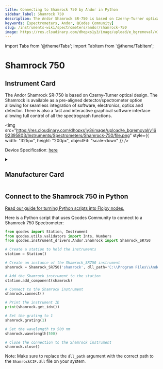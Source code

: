 ```yaml
---
title: Connecting to Shamrock 750 by Andor in Python
sidebar_label: Shamrock 750
description: The Andor Shamrock SR-750 is based on Czerny-Turner optical design. The Shamrock is available as a pre-aligned detector/spectrometer option allowing for seamless integration of software, electronics, optics and detector. There is also a fast and interactive graphical software interface allowing full control of all the spectrograph functions.
keywords: [spectrometers, Andor, QCodes Community]
slug: /instruments-wiki/spectrometers/andor/shamrock-750
image: https://res.cloudinary.com/dhopxs1y3/image/upload/e_bgremoval/v1692395803/Instruments/Spectrometers/Shamrock-750/file.png
---
```


import Tabs from '@theme/Tabs';
import TabItem from '@theme/TabItem';

# Shamrock 750

## Instrument Card

<div className="flex">

<div>

The Andor Shamrock SR-750 is based on Czerny-Turner optical design. The Shamrock is available as a pre-aligned detector/spectrometer option allowing for seamless integration of software, electronics, optics and detector. There is also a fast and interactive graphical software interface allowing full control of all the spectrograph functions.

</div>

<img src="https://res.cloudinary.com/dhopxs1y3/image/upload/e_bgremoval/v1692395803/Instruments/Spectrometers/Shamrock-750/file.png" style={{ width: "325px", height: "200px", objectFit: "scale-down" }} />

</div>

<div className="flex text-center">

<p>Device Specification: <a target="\_blank" href="https://andor.oxinst.com/assets/uploads/products/andor/documents/andor-shamrock-750-specifications.pdf">here</a></p>

</div>

<details style={{ marginTop: "15px"}}>
<summary><h2>Manufacturer Card</h2></summary>

<img src="https://res.cloudinary.com/dhopxs1y3/image/upload/v1692806182/Instruments/Vendor%20Logos/Andor.png" style={{ width: "100%", height: "170px",objectFit: "scale-down" }} />

Leaders In The Development & Manufacture of Cameras, Microscopy and Spectroscopy Systems.

<ul>
  <li>Headquarters: UK</li>
  <li>Yearly Revenue (millions, USD): 230.0</li>
  <li>Vendor Website: <a href="https://andor.oxinst.com/">here</a></li>
</ul>
</details>

## Connect to the Shamrock 750 in Python

[Read our guide for turning Python scripts into Flojoy nodes.](https://docs.flojoy.ai/custom-nodes/creating-custom-node/)
<Tabs>
<TabItem value="QCodes Community" label="QCodes Community">

Here is a Python script that uses Qcodes Community to connect to a Shamrock 750 Spectrometer:

```python
from qcodes import Station, Instrument
from qcodes.utils.validators import Ints, Numbers
from qcodes.instrument_drivers.Andor.Shamrock import Shamrock_SR750

# Create a station to hold the instruments
station = Station()

# Create an instance of the Shamrock_SR750 instrument
shamrock = Shamrock_SR750('shamrock', dll_path='C:\\Program Files\\Andor SDK\\Shamrock64\\ShamrockCIF.dll', device_id=0)

# Add the Shamrock instrument to the station
station.add_component(shamrock)

# Connect to the Shamrock instrument
shamrock.connect()

# Print the instrument ID
print(shamrock.get_idn())

# Set the grating to 1
shamrock.grating(1)

# Set the wavelength to 500 nm
shamrock.wavelength(500)

# Close the connection to the Shamrock instrument
shamrock.close()
```

Note: Make sure to replace the `dll_path` argument with the correct path to the `ShamrockCIF.dll` file on your system.

</TabItem>
</Tabs>